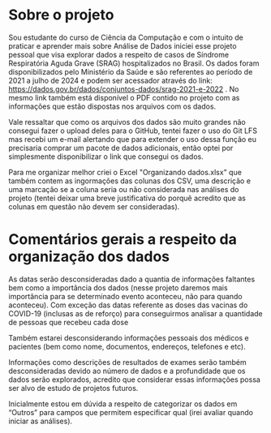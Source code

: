 # Sobre o projeto

Sou estudante do curso de Ciência da Computação e com o intuito de praticar e aprender mais sobre Análise de Dados iniciei esse projeto pessoal que visa explorar dados a respeito de casos de Síndrome Respiratória Aguda Grave (SRAG) hospitalizados no Brasil. Os dados foram disponibilizados pelo Ministério da Saúde e são referentes ao período de 2021 a julho de 2024 e podem ser acessador através do link: https://dados.gov.br/dados/conjuntos-dados/srag-2021-e-2022 . No mesmo link também está disponível o PDF contido no projeto com as informações que estão dispostas nos arquivos com os dados.

Vale ressaltar que como os arquivos dos dados são muito grandes não consegui fazer o upload deles para o GitHub, tentei fazer o uso do Git LFS mas recebi um e-mail alertando que para extender o uso dessa função eu precisaria comprar um pacote de dados adicionais, então optei por simplesmente disponibilizar o link que consegui os dados.

Para me organizar melhor criei o Excel "Organizando dados.xlsx" que também contem as ingormações das colunas dos CSV, uma descrição e uma marcação se a coluna seria ou não considerada nas análises do projeto (tentei deixar uma breve justificativa do porquê acredito que as colunas em questão não devem ser consideradas).

# Comentários gerais a respeito da organização dos dados

As datas serão desconsideradas dado a quantia de informações faltantes bem como a importância dos dados (nesse projeto daremos mais importância para se determinado evento aconteceu, não para quando aconteceu). Com exceção das datas referente as doses das vacinas do COVID-19 (inclusas as de reforço) para conseguirmos analisar a quantidade de pessoas que recebeu cada dose

Também estarei desconsiderando informações pessoais dos médicos e pacientes (bem como nome, documentos, endereços, telefones e etc).

Informações como descrições de resultados de exames serão também desconsideradas devido ao número de dados e a profundidade que os dados serão explorados, acredito que considerar essas informações possa ser alvo de estudo de projetos futuros.

Inicialmente estou em dúvida a respeito de categorizar os dados em “Outros” para campos que permitem especificar qual (irei avaliar quando iniciar as análises).
